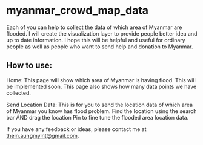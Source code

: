 # myanmar_crowd_map_data
Each of you can help to collect the data of which area of Myanmar are flooded. I will create the visualization layer to provide people better idea and up to date information. I hope this will be helpful and useful for ordinary people as well as people who want to send help and donation to Myanmar. 
<h2>How to use:</h2>

Home: This page will show which area of Myanmar is having flood. This will be implemented soon. This page also shows how many data points we have collected.<br/>

Send Location Data: This is for you to send the location data of which area of Myanmar you know has flood problem. Find the location using the search bar AND drag the location Pin to fine tune the flooded area location data.

If you have any feedback or ideas, please contact me at <a href="mailto:thein.aungmyint@gmail.com">thein.aungmyint@gmail.com</a>.
